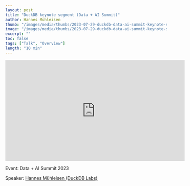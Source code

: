 ```yaml
---
layout: post
title: "DuckDB keynote segment (Data + AI Summit)"
author: Hannes Mühleisen
thumb: "/images/media/thumbs/2023-07-29-duckdb-data-ai-summit-keynote-segment.png"
image: "/images/media/thumbs/2023-07-29-duckdb-data-ai-summit-keynote-segment.png"
excerpt: ""
toc: false
tags: ["Talk", "Overview"]
length: "10 min"
---
```


<div class="video-container">
<iframe width="560" height="315" src="https://www.youtube-nocookie.com/embed/AKix55rQEUU?si=7nUCLymvtVwG51nc" title="YouTube video player" frameborder="0" allow="accelerometer; autoplay; clipboard-write; encrypted-media; gyroscope; picture-in-picture; web-share" referrerpolicy="strict-origin-when-cross-origin" allowfullscreen></iframe>
</div>

Event: Data + AI Summit 2023

Speaker: [Hannes Mühleisen (DuckDB Labs)](https://hannes.muehleisen.org/)
